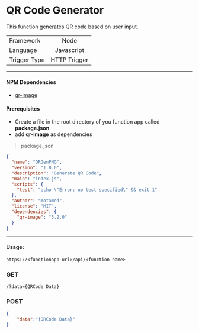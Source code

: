 # QR Code Generator

This function generates QR code based on user input.


|              |            |
| ------------- |:-------------: |
| Framework     | Node 
| Language      | Javascript   |   
| Trigger Type | HTTP Trigger   |
---

#### NPM Dependencies
*   [qr-image](https://www.npmjs.com/package/qr-image)

#### Prerequisites

*   Create a file in the root directory of you function app called **package.json**
*   add **qr-image** as dependencies

>package.json
``` json
{
  "name": "QRGenPNG",
  "version": "1.0.0",
  "description": "Generate QR Code",
  "main": "index.js",
  "scripts": {
    "test": "echo \"Error: no test specified\" && exit 1"
  },
  "author": "motamed",
  "license": "MIT",
  "dependencies": {
    "qr-image": "3.2.0"
  }
}
```
---
#### Usage:
```http
https://<functionapp-url>/api/<function-name>
```
### GET
```
/?data={QRCode Data}
```

### POST
``` json
{
    "data":"{QRCode Data}"
}
```


